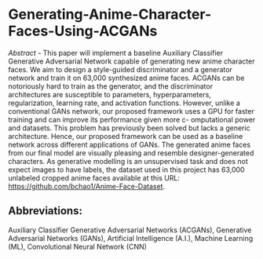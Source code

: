 # Generating-Anime-Character-Faces-Using-ACGANs

_Abstract_ - This paper will implement a baseline Auxiliary Classifier Generative Adversarial Network capable of generating new anime character faces. We aim to design a style-guided discriminator and a generator network and train it on 63,000 synthesized anime faces. ACGANs can be notoriously hard to train as the generator, and the discriminator architectures are susceptible to parameters, hyperparameters, regularization, learning rate, and activation functions. However, unlike a conventional GANs network, our proposed framework uses a GPU for faster training and can improve its performance given more c- omputational power and datasets. This problem has previously been solved but lacks a generic architecture. Hence, our proposed framework can be used as a baseline network across different applications of GANs. The generated anime faces from our final model are visually pleasing and resemble designer-generated characters. As generative modelling is an unsupervised task and does not expect images to have labels, the dataset used in this project has 63,000 unlabeled cropped anime faces available at this URL: https://github.com/bchao1/Anime-Face-Dataset. 

## Abbreviations: 
Auxiliary Classifier Generative Adversarial Networks (ACGANs), Generative Adversarial Networks (GANs), Artificial Intelligence (A.I.), Machine Learning (ML), Convolutional Neural Network (CNN)
